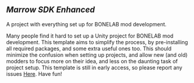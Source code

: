 ## _Marrow SDK Enhanced_ ##

A project with everything set up for BONELAB mod development.

Many people find it hard to set up a Unity project for BONELAB mod development.
 This template aims to simplify the process, by pre-installing all required packages,
 and some extra useful ones too. This should minimize the confusion when setting up
 projects, and allow new (and old) modders to focus more on their idea, and less
 on the daunting task of project setup. This template is still in early access, so
 please report any issues [Here](https://github.com/techsideofficial/MarrowSDKEnhanced/issues). Have fun!